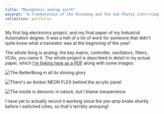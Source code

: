 ```yaml
---
title: "Monophonic analog synth"
excerpt: "A frankenstein of the Minimoog and the Sub Phatty 1<br/><img src='/images/500x300.png'>"
collection: portfolio
---
```


My first big electronics project, and my final paper of my Industrial Automation degree. It was a
hell of a lot of work for someone that didn't quite know what a transistor was at the beginning of the year!

The whole thing is analog; the key matrix, controller, oscillators, filters, VCAs, you name it. The whole
project is described in detail in my actual paper, which [I'm linking here as a PDF](files/TCCETEC2022.pdf) along with some images:

![The BetterBoog in all its shining glory](/files/images/bboog1.jpg)


![There's an Amber NEON FLEX behind the acrylic panel](/files/images/bboog2.jpg)


![The inside is demonic in nature, but I blame inexperience](/files/images/bboog3.jpg)

I have yet to actually record it working since the pre-amp broke shortly before I switched cities,
so that's terribly annoying!